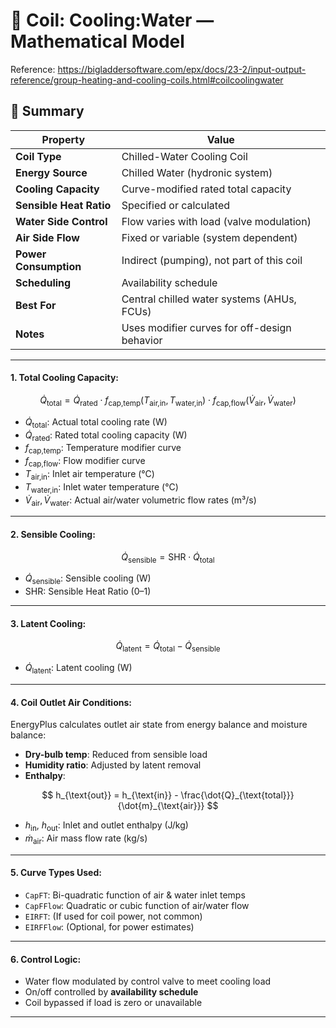 # 📘 Coil: Cooling:Water — Mathematical Model

Reference: https://bigladdersoftware.com/epx/docs/23-2/input-output-reference/group-heating-and-cooling-coils.html#coilcoolingwater

## 📌 Summary

| Property                   | Value                                         |
|----------------------------|-----------------------------------------------|
| **Coil Type**              | Chilled-Water Cooling Coil                   |
| **Energy Source**          | Chilled Water (hydronic system)              |
| **Cooling Capacity**       | Curve-modified rated total capacity           |
| **Sensible Heat Ratio**    | Specified or calculated                      |
| **Water Side Control**     | Flow varies with load (valve modulation)     |
| **Air Side Flow**          | Fixed or variable (system dependent)         |
| **Power Consumption**      | Indirect (pumping), not part of this coil    |
| **Scheduling**             | Availability schedule                         |
| **Best For**               | Central chilled water systems (AHUs, FCUs)   |
| **Notes**                  | Uses modifier curves for off-design behavior |

---

#### 1. Total Cooling Capacity:

$$
\dot{Q}_{\text{total}} = \dot{Q}_{\text{rated}} \cdot f_{\text{cap,temp}}(T_{\text{air,in}}, T_{\text{water,in}}) \cdot f_{\text{cap,flow}}(\dot{V}_{\text{air}}, \dot{V}_{\text{water}})
$$

- $\dot{Q}_{\text{total}}$: Actual total cooling rate (W)  
- $\dot{Q}_{\text{rated}}$: Rated total cooling capacity (W)  
- $f_{\text{cap,temp}}$: Temperature modifier curve  
- $f_{\text{cap,flow}}$: Flow modifier curve  
- $T_{\text{air,in}}$: Inlet air temperature (°C)  
- $T_{\text{water,in}}$: Inlet water temperature (°C)  
- $\dot{V}_{\text{air}}, \dot{V}_{\text{water}}$: Actual air/water volumetric flow rates (m³/s)

---

#### 2. Sensible Cooling:

$$
\dot{Q}_{\text{sensible}} = \text{SHR} \cdot \dot{Q}_{\text{total}}
$$

- $\dot{Q}_{\text{sensible}}$: Sensible cooling (W)  
- $\text{SHR}$: Sensible Heat Ratio (0–1)

---

#### 3. Latent Cooling:

$$
\dot{Q}_{\text{latent}} = \dot{Q}_{\text{total}} - \dot{Q}_{\text{sensible}}
$$

- $\dot{Q}_{\text{latent}}$: Latent cooling (W)

---

#### 4. Coil Outlet Air Conditions:

EnergyPlus calculates outlet air state from energy balance and moisture balance:

- **Dry-bulb temp**: Reduced from sensible load  
- **Humidity ratio**: Adjusted by latent removal  
- **Enthalpy**:

$$
h_{\text{out}} = h_{\text{in}} - \frac{\dot{Q}_{\text{total}}}{\dot{m}_{\text{air}}}
$$

- $h_{\text{in}}$, $h_{\text{out}}$: Inlet and outlet enthalpy (J/kg)  
- $\dot{m}_{\text{air}}$: Air mass flow rate (kg/s)

---

#### 5. Curve Types Used:

- `CapFT`: Bi-quadratic function of air & water inlet temps  
- `CapFFlow`: Quadratic or cubic function of air/water flow  
- `EIRFT`: (If used for coil power, not common)  
- `EIRFFlow`: (Optional, for power estimates)

---

#### 6. Control Logic:

- Water flow modulated by control valve to meet cooling load  
- On/off controlled by **availability schedule**  
- Coil bypassed if load is zero or unavailable

---
